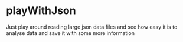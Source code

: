 # playWithJson

Just play around reading large json data files and see how easy it is to analyse data and save it with some more information
